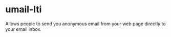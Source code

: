 # umail-lti
Allows people to send you anonymous email from your web page directly to your email inbox.

